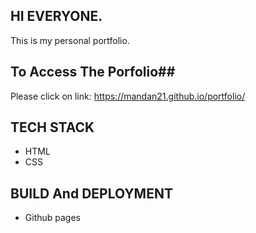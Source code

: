 ## HI EVERYONE. ##

This is my personal portfolio.

## To Access The Porfolio##
Please click on link:
https://mandan21.github.io/portfolio/

## TECH STACK ##
- HTML
- CSS

## BUILD And DEPLOYMENT ##
- Github pages



